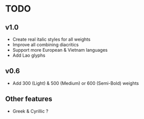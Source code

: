 # TODO

## v1.0
  - Create real italic styles for all weights
  - Improve all combining diacritics
  - Support more European & Vietnam languages
  - Add Lao glyphs

##  v0.6
  - Add 300 (Light) & 500 (Medium) or 600 (Semi-Bold) weights

##  Other features
  - Greek & Cyrillic ?
